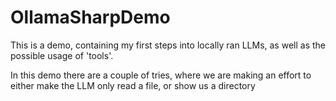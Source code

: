 # OllamaSharpDemo

This is a demo, containing my first steps into locally ran LLMs, as well as the possible usage of 'tools'. 

In this demo there are a couple of tries, where we are making an effort to either make the LLM only read a file, or show us a directory

